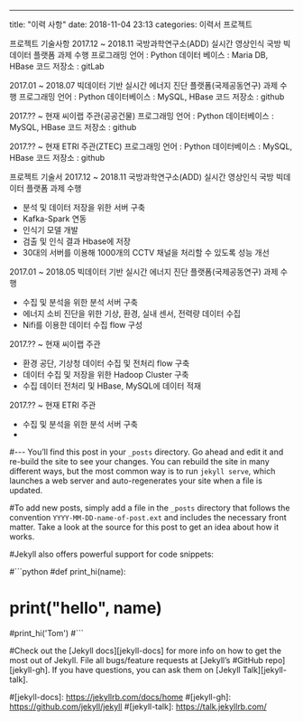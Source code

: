 ---
title: "이력 사항"
date: 2018-11-04 23:13
categories: 이력서 프로젝트

프로젝트 기술사항
2017.12 ~ 2018.11 국방과학연구소(ADD) 실시간 영상인식 국방 빅데이터 플랫폼 과제 수행
	프로그래밍 언어 : Python
	데이터 베이스 : Maria DB, HBase
	코드 저장소 : gitLab

2017.01 ~ 2018.07 빅데이터 기반 실시간 에너지 진단 플랫폼(국제공동연구) 과제 수행
	프로그래밍 언어 : Python
	데이터베이스 : MySQL, HBase
	코드 저장소 : github

2017.?? ~ 현재 씨이랩 주관(공공건물)
	프로그래밍 언어 : Python
	데이터베이스 : MySQL, HBase
	코드 저장소 : github

2017.?? ~ 현재 ETRI 주관(ZTEC)
	프로그래밍 언어 : Python
	데이터베이스 : MySQL, HBase
	코드 저장소 : github

프로젝트 기술서
2017.12 ~ 2018.11 국방과학연구소(ADD) 실시간 영상인식 국방 빅데이터 플랫폼 과제 수행
-	분석 및 데이터 저장을 위한  서버 구축
-	Kafka-Spark 연동
-	인식기 모델 개발
-	검출 및 인식 결과 Hbase에 저장
-	30대의 서버를 이용해 1000개의 CCTV 채널을 처리할 수 있도록 성능 개선

2017.01 ~ 2018.05 빅데이터 기반 실시간 에너지 진단 플랫폼(국제공동연구) 과제 수행
-	수집 및 분석을 위한 분석 서버 구축
-	에너지 소비 진단을 위한 기상, 환경, 실내 센서, 전력량 데이터 수집
-	Nifi를 이용한 데이터 수집 flow 구성

2017.?? ~ 현재 씨이랩 주관
-	환경 공단, 기상청 데이터 수집 및 전처리 flow 구축
-	데이터 수집 및 저장을 위한 Hadoop Cluster 구축
-	수집 데이터 전처리 및 HBase, MySQL에 데이터 적재

2017.?? ~ 현재 ETRI 주관
-	수집 및 분석을 위한 분석 서버 구축
-	






#---
You’ll find this post in your `_posts` directory. Go ahead and edit it and re-build the site to see your changes. You can rebuild the site in many different ways, but the most common way is to run `jekyll serve`, which launches a web server and auto-regenerates your site when a file is updated.

#To add new posts, simply add a file in the `_posts` directory that follows the convention `YYYY-MM-DD-name-of-post.ext` and includes the necessary front matter. Take a look at the source for this post to get an idea about how it works.

#Jekyll also offers powerful support for code snippets:

#​```python
#def print_hi(name):
#  print("hello", name)
#print_hi('Tom')
#​```

#Check out the [Jekyll docs][jekyll-docs] for more info on how to get the most out of Jekyll. File all bugs/feature requests at [Jekyll’s #GitHub repo][jekyll-gh]. If you have questions, you can ask them on [Jekyll Talk][jekyll-talk].

#[jekyll-docs]: https://jekyllrb.com/docs/home
#[jekyll-gh]:   https://github.com/jekyll/jekyll
#[jekyll-talk]: https://talk.jekyllrb.com/
